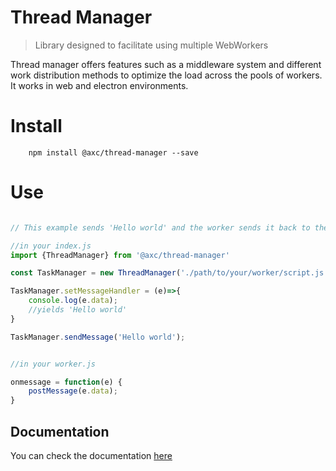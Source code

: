 # Thread Manager
> Library designed to facilitate using multiple WebWorkers


Thread manager offers features such as a middleware system and different work distribution methods to optimize the load across the pools of workers. It works in web and electron environments.

# Install

```shell
    npm install @axc/thread-manager --save
```


# Use

```javascript

// This example sends 'Hello world' and the worker sends it back to the main script so that its printed

//in your index.js
import {ThreadManager} from '@axc/thread-manager'

const TaskManager = new ThreadManager('./path/to/your/worker/script.js');

TaskManager.setMessageHandler = (e)=>{
    console.log(e.data);
    //yields 'Hello world'
}

TaskManager.sendMessage('Hello world');


//in your worker.js

onmessage = function(e) {
    postMessage(e.data);
}

```

## Documentation

You can check the documentation [here](https://alex-mas.github.io/thread-manager/classes/_index_.threadmanager.html)


